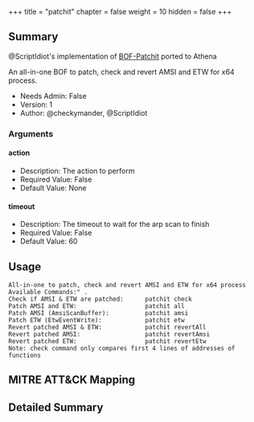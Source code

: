 +++
title = "patchit"
chapter = false
weight = 10
hidden = false
+++

## Summary
@ScriptIdiot's implementation of [BOF-Patchit](https://github.com/ScriptIdiot/BOF-patchit) ported to Athena

An all-in-one BOF to patch, check and revert AMSI and ETW for x64 process.

- Needs Admin: False  
- Version: 1  
- Author: @checkymander, @ScriptIdiot  

### Arguments

#### action

- Description: The action to perform
- Required Value: False  
- Default Value: None  

#### timeout

- Description: The timeout to wait for the arp scan to finish 
- Required Value: False  
- Default Value: 60  
## Usage
```
All-in-one to patch, check and revert AMSI and ETW for x64 process
Available Commands:" .
Check if AMSI & ETW are patched:      patchit check
Patch AMSI and ETW:                   patchit all
Patch AMSI (AmsiScanBuffer):          patchit amsi
Patch ETW (EtwEventWrite):            patchit etw
Revert patched AMSI & ETW:            patchit revertAll
Revert patched AMSI:                  patchit revertAmsi
Revert patched ETW:                   patchit revertEtw
Note: check command only compares first 4 lines of addresses of functions
```

## MITRE ATT&CK Mapping

## Detailed Summary

